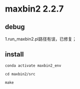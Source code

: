 # maxbin2 2.2.7

## debug
1.run_maxbin2.pl路径有误，已修复；

## install
```
conda activate maxbin2_env

cd maxbin2/src

make
```
